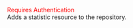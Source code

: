 <span style="color:red">Requires Authentication</span>  
Adds a statistic resource to the repository.